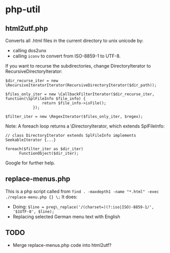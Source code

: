# php-util

## html2utf.php

Converts all .html files in the current directory to unix unicode by:

* calling dos2unx
* calling `iconv` to convert from ISO-8859-1 to UTF-8.

If you want to recurse the subdirectories, change DirectoryIterator to RecursiveDirectoryIterator:

    $dir_recurse_iter = new \RecursiveIteratorIterator(RecursiveDirectoryIterator($dir_path));

    $files_only_iter = new \CallbackFilterIterator($dir_recurse_iter, function(\SplFileInfo $file_info) {
                    return $file_info->isFile();
                });
                
    $filter_iter = new \RegexIterator($files_only_iter, $regex);

Note: A foreach loop returns a \DirectoryIterator, which extends SplFileInfo:

    // class DirectoryIterator extends SplFileInfo implements SeekableIterator {...}

    foreach($filter_iter as $dir_iter) 
          FunctionObject($dir_iter); 


Google for further help.

## replace-menus.php

This is a php script called from `find . -maxdepth1 -name "*.html" -exec ./replace-menu.php {} \;`
It does:

* Doing: `$line = preg\_replace('/(charset=)(?:iso|ISO)-8859-1/', '$1UTF-8', $line);`
* Replacing selected German menu text with English

## TODO

* Merge replace-menus.php code into html2utf?
